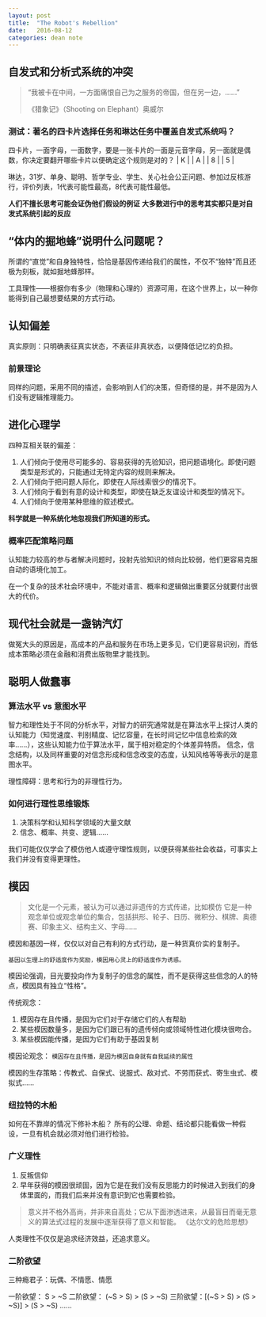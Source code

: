```yaml
---
layout: post
title:  "The Robot's Rebellion"
date:   2016-08-12
categories: dean note
---
```


## 自发式和分析式系统的冲突

> “我被卡在中间，一方面痛恨自己为之服务的帝国，但在另一边，……”
>
> 《猎象记》（Shooting on Elephant）奥威尔

### 测试：著名的四卡片选择任务和琳达任务中覆盖自发式系统吗？

四卡片，一面字母，一面数字，要是一张卡片的一面是元音字母，另一面就是偶数，你决定要翻开哪些卡片以便确定这个规则是对的？
  | K |  | A |  | 8 |  | 5 |

琳达，31岁、单身、聪明、哲学专业、学生、关心社会公正问题、参加过反核游行，评价列表，1代表可能性最高，8代表可能性最低。

**人们不擅长思考可能会证伪他们假设的例证**
**大多数进行中的思考其实都只是对自发式系统引起的反应**

## “体内的掘地蜂”说明什么问题呢？

所谓的“直觉”和自身独特性，恰恰是基因传递给我们的属性，不仅不“独特”而且还极为刻板，就如掘地蜂那样。

工具理性——根据你有多少（物理和心理的）资源可用，在这个世界上，以一种你能得到自己最想要结果的方式行动。

## 认知偏差

真实原则：只明确表征真实状态，不表征非真状态，以便降低记忆的负担。

### 前景理论

同样的问题，采用不同的描述，会影响到人们的决策，但奇怪的是，并不是因为人们没有逻辑推理能力。

## 进化心理学

四种互相关联的偏差：

1.  人们倾向于使用尽可能多的、容易获得的先验知识，把问题语境化。即使问题类型是形式的，只能通过无特定内容的规则来解决。
2.  人们倾向于把问题人际化，即使在人际线索很少的情况下。
3.  人们倾向于看到有意的设计和类型，即使在缺乏友谊设计和类型的情况下。
4.  人们倾向于使用某种思维的叙述模式。

**科学就是一种系统化地忽视我们所知道的形式。**

### 概率匹配策略问题

认知能力较高的参与者解决问题时，投射先验知识的倾向比较弱，他们更容易克服自动的语境化加工。

在一个复杂的技术社会环境中，不能对语言、概率和逻辑做出重要区分就要付出很大的代价。

## 现代社会就是一盏钠汽灯

做冤大头的原因是，高成本的产品和服务在市场上更多见，它们更容易识别，而低成本策略必须在金融和消费出版物里才能找到。

## 聪明人做蠢事

### 算法水平 vs 意图水平

智力和理性处于不同的分析水平，对智力的研究通常就是在算法水平上探讨人类的认知能力（知觉速度、判别精度、记忆容量，在长时间记忆中信息检索的效率……），这些认知能力位于算法水平，属于相对稳定的个体差异特质。
信念，信念结构，以及同样重要的对信念形成和信念改变的态度，认知风格等等表示的是意图水平。

理性障碍：思考和行为的非理性行为。

### 如何进行理性思维锻炼

1.  决策科学和认知科学领域的大量文献
2.  信念、概率、共变、逻辑……

我们可能仅仅学会了模仿他人或遵守理性规则，以便获得某些社会收益，可事实上我们并没有变得更理性。

## 模因

> 文化是一个元素，被认为可以通过非遗传的方式传递，比如模仿
> 它是一种观念单位或观念单位的集合，包括拱形、轮子、日历、微积分、棋牌、奥德赛、印象主义、结构主义、字母……

模因和基因一样，仅仅以对自己有利的方式行动，是一种货真价实的复制子。

`基因以生理上的舒适度作为奖励，模因用心灵上的舒适度作为诱惑。`

模因论强调，目光要投向作为复制子的信念的属性，而不是获得这些信念的人的特点，模因具有独立“性格”。

传统观念：

1.  模因存在且传播，是因为它们对于存储它们的人有帮助
2.  某些模因数量多，是因为它们跟已有的遗传倾向或领域特性进化模块很吻合。
3.  某些模因能传播，是因为它们有助于基因复制

模因论观念：
`模因存在且传播，是因为模因自身就有自我延续的属性`

模因的生存策略：传教式、自保式、说服式、敌对式、不劳而获式、寄生虫式、模拟式……

### 纽拉特的木船
如何在不靠岸的情况下修补木船？
所有的公理、命题、结论都只能看做一种假设，一旦有机会就必须对他们进行检验。

### 广义理性
1. 反叛信仰
2. 早年获得的模因很顽固，因为它是在我们没有反思能力的时候进入到我们的身体里面的，而我们后来并没有意识到它也需要检验。

> 意义并不格外高尚，并非来自高处；它从下面渗透进来，从最盲目而毫无意义的算法式过程的发展中逐渐获得了意义和智能。
> 《达尔文的危险思想》

人类理性不仅仅是追求经济效益，还追求意义。

### 二阶欲望
三种瘾君子：玩偶、不情愿、情愿

一阶欲望： S > ~S
二阶欲望： (~S > S) > (S > ~S)
三阶欲望：[(~S > S) > (S > ~S)] > (S > ~S)
……
